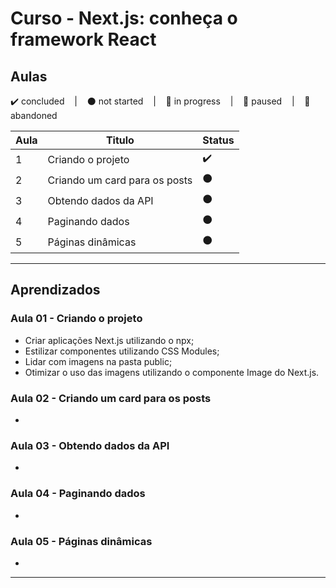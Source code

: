 # Curso - Next.js: conheça o framework React

## Aulas
<p>
  ✔️ concluded &nbsp;&nbsp;&nbsp;|&nbsp;&nbsp;&nbsp;
  ⚫ not started &nbsp;&nbsp;&nbsp;|&nbsp;&nbsp;&nbsp;
  🔵 in progress &nbsp;&nbsp;&nbsp;|&nbsp;&nbsp;&nbsp;
  🔶 paused &nbsp;&nbsp;&nbsp;|&nbsp;&nbsp;&nbsp;
  🔴 abandoned 
</p>

| Aula | Titulo | Status |
| --- | --- | --- |
| 1 | Criando o projeto | ✔️ |
| 2 | Criando um card para os posts | ⚫ |
| 3 | Obtendo dados da API | ⚫ |
| 4 | Paginando dados | ⚫ |
| 5 | Páginas dinâmicas | ⚫ |

---

## Aprendizados

### Aula 01 - Criando o projeto
<ul>
  <li>Criar aplicações Next.js utilizando o npx;</li>
  <li>Estilizar componentes utilizando CSS Modules;</li>
  <li>Lidar com imagens na pasta public;</li>
  <li>Otimizar o uso das imagens utilizando o componente Image do Next.js.</li>
</ul>

### Aula 02 - Criando um card para os posts
<ul>
  <li></li>
</ul>

### Aula 03 - Obtendo dados da API
<ul>
  <li></li>
</ul>

### Aula 04 - Paginando dados
<ul>
  <li></li>
</ul>

### Aula 05 - Páginas dinâmicas
<ul>
  <li></li>
</ul>

---

<!-- ## 🎯 Projeto desenvolvido
Este é o screenshot do projeto que foi desenvolvido durante o curso:

<p align="center">
  <img alt="Miniatura da imagem do projeto"src="../../.github/thumbs/preview.jpg">
</p> -->